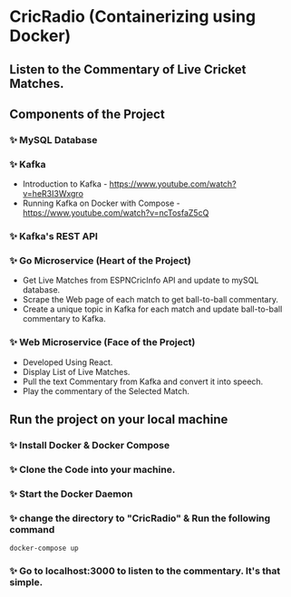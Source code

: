 # CricRadio (Containerizing using Docker)
## Listen to the Commentary of Live Cricket Matches.

## Components of the Project

### ✨ MySQL Database

### ✨ Kafka
* Introduction to Kafka - https://www.youtube.com/watch?v=heR3I3Wxgro
* Running Kafka on Docker with Compose - https://www.youtube.com/watch?v=ncTosfaZ5cQ

### ✨ Kafka's REST API

### ✨ Go Microservice (Heart of the Project)
* Get Live Matches from ESPNCricInfo API and update to mySQL database.
* Scrape the Web page of each match to get ball-to-ball commentary.
* Create a unique topic in Kafka for each match and update ball-to-ball commentary to Kafka.


### ✨ Web Microservice (Face of the Project)
* Developed Using React.
* Display List of Live Matches.
* Pull the text Commentary from Kafka and convert it into speech.
* Play the commentary of the Selected Match. 

## Run the project on your local machine

### ✨ Install Docker & Docker Compose
### ✨ Clone the Code into your machine.
### ✨ Start the Docker Daemon
### ✨ change the directory to "CricRadio" & Run the following command
```
docker-compose up
```

### ✨ Go to localhost:3000 to listen to the commentary. It's that simple.


